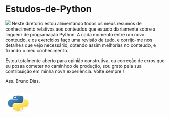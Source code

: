 # Estudos-de-Python 
![](https://i.imgur.com/waxVImv.png)
   Neste diretorio estou alimentando todos os meus resumos de conhecimento relativos aos conteudos que estudo diariamente sobre a linguem de programação Python.
A cada momento entre um novo conteudo, e os exercícios faço uma revisão de tudo, e corrijo-me nos detalhes que vejo necessário, obtendo assim melhorias no conteúdo, e fixando o meu conhecimento.

Estou totalmente aberto para opinião construtiva, ou correção de erros que eu possa cometer no caminhoo de produção, sou grato pela sua contribuição em minha nova experiência.
Volte sempre !

Ass. 
  Bruno Dias.
<div style="display: inline_block"><br>
  <img align="center" alt=“Bruno-Js" height="60" width="80" 
src="https://raw.githubusercontent.com/devicons/devicon/master/icons/python/python-original.svg">
